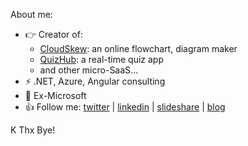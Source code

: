 About me:
- 👉 Creator of:
  - [CloudSkew](https://www.cloudskew.com): an online flowchart, diagram maker
  - [QuizHub](https://quiz.konfhub.com): a real-time quiz app
  - and other micro-SaaS...
- ⚡ .NET, Azure, Angular consulting
- 👋 Ex-Microsoft 
- 👍 Follow me: [twitter](https://twitter.com/MithunShanbhag) | [linkedin](https://www.linkedin.com/in/mithunshanbhag/) | [slideshare](https://www.slideshare.net/mithunshanbhag/) | [blog](https://mithunshanbhag.github.io/)

K Thx Bye! 

